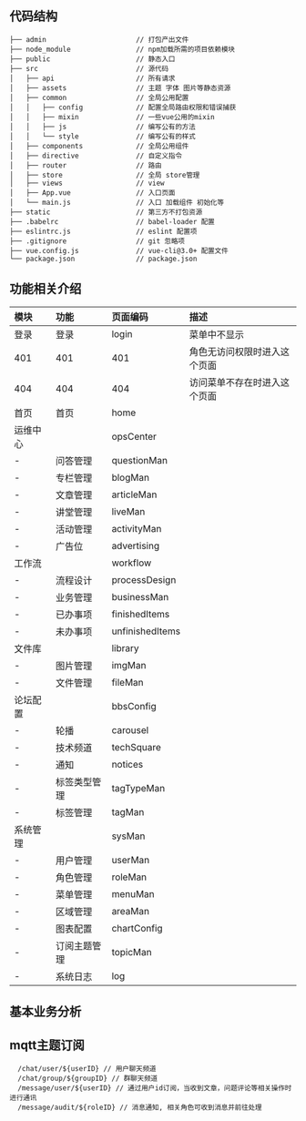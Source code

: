 
## 代码结构
```
├── admin                      // 打包产出文件
├── node_module                // npm加载所需的项目依赖模块
├── public                     // 静态入口
├── src                        // 源代码
│   ├── api                    // 所有请求
│   ├── assets                 // 主题 字体 图片等静态资源
│   ├── common                 // 全局公用配置
│   │   ├── config             // 配置全局路由权限和错误捕获
│   │   ├── mixin              // 一些vue公用的mixin
│   │   ├── js                 // 编写公有的方法
│   │   └── style              // 编写公有的样式
│   ├── components             // 全局公用组件
│   ├── directive              // 自定义指令
│   ├── router                 // 路由
│   ├── store                  // 全局 store管理
│   ├── views                  // view
│   ├── App.vue                // 入口页面
│   └── main.js                // 入口 加载组件 初始化等
├── static                     // 第三方不打包资源
├── .babelrc                   // babel-loader 配置
├── eslintrc.js                // eslint 配置项
├── .gitignore                 // git 忽略项
├── vue.config.js              // vue-cli@3.0+ 配置文件
└── package.json               // package.json
```


## 功能相关介绍
|模块|功能|页面编码|描述|
|:---|:--|:------|:---|
|登录|登录|login|菜单中不显示|
|401|401|401|角色无访问权限时进入这个页面|
|404|404|404|访问菜单不存在时进入这个页面|
|首页|首页|home||
|运维中心||opsCenter||
|-|问答管理|questionMan||
|-|专栏管理|blogMan||
|-|文章管理|articleMan||
|-|讲堂管理|liveMan||
|-|活动管理|activityMan||
|-|广告位|advertising||
|工作流||workflow||
|-|流程设计|processDesign||
|-|业务管理|businessMan||
|-|已办事项|finishedItems||
|-|未办事项|unfinishedItems||
|文件库||library||
|-|图片管理|imgMan||
|-|文件管理|fileMan||
|论坛配置||bbsConfig||
|-|轮播|carousel||
|-|技术频道|techSquare||
|-|通知|notices||
|-|标签类型管理|tagTypeMan||
|-|标签管理|tagMan||
|系统管理||sysMan||
|-|用户管理|userMan||
|-|角色管理|roleMan||
|-|菜单管理|menuMan||
|-|区域管理|areaMan||
|-|图表配置|chartConfig||
|-|订阅主题管理|topicMan||
|-|系统日志|log||

## 基本业务分析

## mqtt主题订阅
```
  /chat/user/${userID} // 用户聊天频道
  /chat/group/${groupID} // 群聊天频道
  /message/user/${userID} // 通过用户id订阅，当收到文章，问题评论等相关操作时进行通讯
  /message/audit/${roleID} // 消息通知, 相关角色可收到消息并前往处理
```